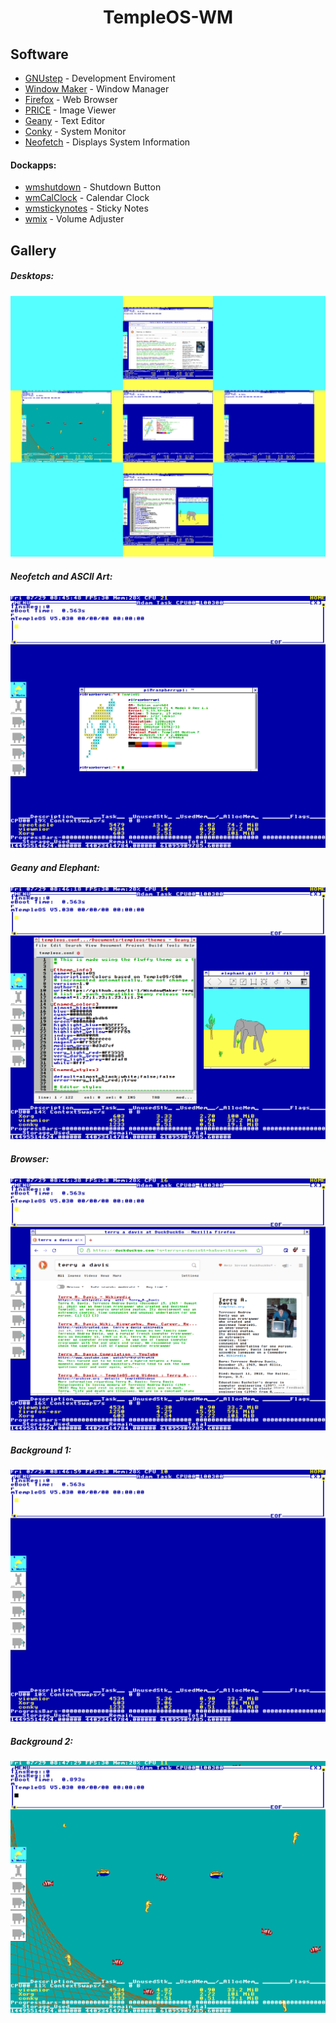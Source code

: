 # <div align="center">TempleOS-WM</div>

## Software
* [GNUstep](https://github.com/gnustep/) - Development Enviroment
* [Window Maker](https://github.com/window-maker/wmaker) - Window Manager
* [Firefox](https://www.mozilla.org/en-US/firefox/new/) - Web Browser
* [PRICE](http://price.sourceforge.net/) - Image Viewer
* [Geany](https://www.geany.org/) - Text Editor
* [Conky](https://github.com/brndnmtthws/conky) - System Monitor
* [Neofetch](https://github.com/dylanaraps/neofetch) - Displays System Information

#### Dockapps:
* [wmshutdown](https://www.dockapps.net/wmshutdown) - Shutdown Button
* [wmCalClock](https://www.dockapps.net/wmcalclock) - Calendar Clock
* [wmstickynotes](https://www.dockapps.net/wmstickynotes) - Sticky Notes
* [wmix](https://www.dockapps.net/wmix) - Volume Adjuster

## Gallery

##### Desktops:
![all desktop screenshots](/images/templeos_showcase.png)

##### Neofetch and ASCII Art:
![desktop displaying a terminal with neofetch and custom ascii art](/images/templeos_1.png)

##### Geany and Elephant:
![desktop with text program with elephant picture besides it](/images/templeos_2.png)

##### Browser:
![desktop with browser on Terry A. Davis search page](/images/templeos_3.png)

##### Background 1:
![Blue Background](/images/templeos_4.png)

##### Background 2:
![Fish Background](/images/templeos_5.png)
